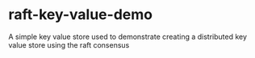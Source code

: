 # raft-key-value-demo
A simple key value store used to demonstrate creating a distributed key value store using the raft consensus
